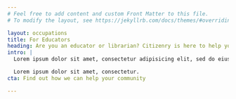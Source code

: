 ```yaml
---
# Feel free to add content and custom Front Matter to this file.
# To modify the layout, see https://jekyllrb.com/docs/themes/#overriding-theme-defaults

layout: occupations
title: For Educators
heading: Are you an educator or librarian? Citizenry is here to help your community pass the USCIS civics test.
intro: |
  Lorem ipsum dolor sit amet, consectetur adipisicing elit, sed do eiusmod tempor incididunt ut labore et dolore magna aliqua. Ut enim ad minim veniam, quis nostrud exercitation ullamco laboris nisi ut aliquip.

  Lorem ipsum dolor sit amet, consectetur.
cta: Find out how we can help your community

---
```

